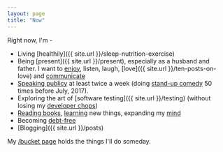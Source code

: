 ```yaml
---
layout: page
title: "Now"
---
```


Right now, I'm -

  - Living [healthily]({{ site.url }}/sleep-nutrition-exercise)
  - Being [present]({{ site.url }}/present), especially as a husband and father. I want to [enjoy]({{site.url}}/enthusiasm), listen, laugh, [love]({{ site.url }}/ten-posts-on-love) and [communicate]({{site.url}}/have-a-point)
  - [Speaking publicy]({{site.url}}/public-speaking-and-living-with-fear) at least twice a week (doing [stand-up comedy]({{site.url}}/comedy) 50 times before July, 2017).
  - Exploring the art of [software testing]({{ site.url }}/testing) (without losing my [developer chops]({{site.url}}/how-to-think))
  - [Reading books]({{site.url}}/book-notes), [learning]({{site.url}}/meta-learning) new things, expanding my [mind]({{site.url}}/metacognition)
  - Becoming [debt-free]({{site.url}}/debt)
  - [Blogging]({{ site.url }}/posts)

My [/bucket page]({{site.url}}/bucket) holds the things I'll do someday.
